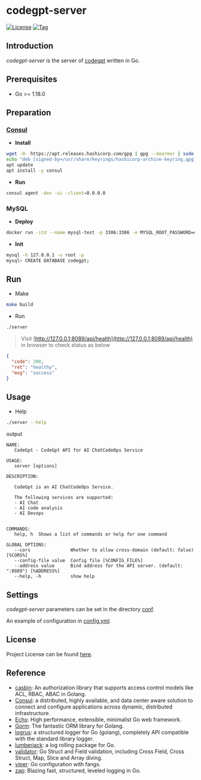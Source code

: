 # codegpt-server
[![License](https://img.shields.io/badge/license-Apache_2.0-green)](https://github.com/devops-codegpt/server/blob/main/LICENSE)
[![Tag](https://img.shields.io/badge/tag-v1.0.0-blue)](https://github.com/devops-codegpt/server/tags)




## Introduction

*codegpt-server* is the server of [codegpt](https://github.com/devops-codegpt/) written in Go.



## Prerequisites

- Go >= 1.18.0



## Preparation

### [Consul](https://developer.hashicorp.com/consul/downloads)

- **Install**

```bash
wget -O- https://apt.releases.hashicorp.com/gpg | gpg --dearmor | sudo tee /usr/share/keyrings/hashicorp-archive-keyring.gpg
echo "deb [signed-by=/usr/share/keyrings/hashicorp-archive-keyring.gpg] https://apt.releases.hashicorp.com $(lsb_release -cs) main" | sudo tee /etc/apt/sources.list.d/hashicorp.list
apt update
apt install -y consul
```

- **Run**

```bash
consul agent -dev -ui -client=0.0.0.0
```



### MySQL

- **Deploy**

```bash
docker run -itd --name mysql-test -p 3306:3306 -e MYSQL_ROOT_PASSWORD=db_admin mysql:latest
```

- **Init**

```bash
mysql -h 127.0.0.1 -u root -p
mysql> CREATE DATABASE codegpt;
```



## Run
- Make
```bash
make build
```

- Run
```bash
./server
```

> Visit [http://127.0.0.1:8089/api/health](http://127.0.0.1:8089/api/health) in browser to check status as below

```json
{
  "code": 200,
  "ret": "healthy",
  "msg": "success"
}
```



## Usage
- Help
```bash
./server --help
```
output
```
NAME:
   CodeGpt - CodeGpt API for AI ChatCodeOps Service

USAGE:
   server [options]

DESCRIPTION:

   CodeGpt is an AI ChatCodeOps Service.

   The following services are supported:
   - AI Chat
   - AI code analysis
   - AI Devops


COMMANDS:
   help, h  Shows a list of commands or help for one command

GLOBAL OPTIONS:
   --cors               Whether to allow cross-domain (default: false) [%CORS%]
   --config-file value  Config file [%CONFIG_FILE%]
   --address value      Bind address for the API server. (default: ":8089") [%ADDRESS%]
   --help, -h           show help
```



## Settings

*codegpt-server* parameters can be set in the directory [conf](https://github.com/devops-codegpt/server/blob/main/config/).

An example of configuration in [config.yml](https://github.com/devops-codegpt/server/blob/main/config/config.dev.yml).



## License

Project License can be found [here](LICENSE).



## Reference

- [casbin](https://github.com/casbin/casbin): An authorization library that supports access control models like ACL, RBAC, ABAC in Golang.
- [Consul](https://github.com/hashicorp/consul): a distributed, highly available, and data center aware solution to connect and configure applications across dynamic, distributed infrastructure.
- [Echo](https://echo.labstack.com/): High performance, extensible, minimalist Go web framework.
- [Gorm](https://github.com/jinzhu/gorm): The fantastic ORM library for Golang.
- [logrus](https://github.com/sirupsen/logrus):  a structured logger for Go (golang), completely API compatible with the standard library logger.
- [lumberjack](https://github.com/natefinch/lumberjack):  a log rolling package for Go.
- [validator](https://github.com/go-playground/validator): Go Struct and Field validation, including Cross Field, Cross Struct, Map, Slice and Array diving.
- [viper](https://github.com/spf13/viper): Go configuration with fangs.
- [zap](https://github.com/uber-go/zap): Blazing fast, structured, leveled logging in Go.
